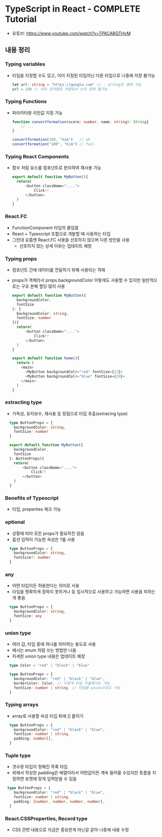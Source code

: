 # TypeScript in React - COMPLETE Tutorial

* 유튜브: <https://www.youtube.com/watch?v=TPACABQTHvM>

## 내용 정리

### Typing variables

* 타입을 지정할 수도 있고, 이미 지정된 타입아닌 다른 타입으로 나중에 저장 불가능

    ```typescript
    let url: string = "https://google.com" // : string은 생략 가능
    url = 100 // 이미 문자열로 저장되서 숫자 입력 불가능
    ```

### Typing Functions

* 파라미터랑 리턴값 지정 가능

    ```typescript
    function convertformation(score: number, name: string): String{
        // ...
    }

    convertformation(100, "kim")   // ok
    convertformation("100", "kim") // fail
    ```

### Typing React Components

* 함수 처럼 요소를 컴포넌트로 분리하여 재사용 가능

  ```typescript
  export default function MyButton(){
    return(
        <button className="....">
            Click!!
        </button>
    )
  }
  ```

### React.FC

* FunctionComponent 타입의 줄임말
* React + Typescript 조합으로 개발할 때 사용하는 타입
* 그런데 요즘엔 React.FC 사용을 선호하지 않으며 다른 방안을 사용
  * 선호하지 않는 상세 이유는 업데이트 예정

### Typing props

* 컴포넌트 간에 데이터를 전달하기 위해 사용되는 객체
* props가 객체라서 props.backgroundColor 이렇게도 사용할 수 있지만 일반적으로는 구조 분해 할당 많이 사용

    ```typescript
    export default function MyButton({
      backgroundColor,
      fontSize
    }: {
      backgroundColor: string,
      fontSize: number
    }){
      return(
          <button className="....">
              Click!!
          </button>
      )
    }

    export default function home(){
      return (
        <main>
          <MyButton backgroundColr="red" fontSize={12}>
          <MyButton backgroundColr="blue" fontSize={20}>
        </main>
      )
    }
    ```

### extracting type

* 가독성, 유지보수, 재사용 등 장점으로 타입 추출(extracing type)

```typescript
  type ButtonProps = {
    backgroundColor: string,
    fontSize: number
  }

  export default function MyButton({
    backgroundColor,
    fontSize
  }: ButtonProps){
    return(
        <button className="....">
            Click!!
        </button>
    )
  }
```

### Benefits of Typescript

* 타입, properties 체크 가능

### optional

* 상황에 따라 모든 props가 필요하진 않음
* 옵션 입력이 가능한 속성은 ?를 사용

```typescript
  type ButtonProps = {
    backgroundColor: string,
    fontSize?: number
  }
```

### any

* 어떤 타입이든 허용한다는 의미로 사용
* 타입을 명확하게 정하지 못하거나 등 임시적으로 사용하고 가능하면 사용을 피하는게 좋음

```typescript
  type ButtonProps = {
    backgroundColor: string,
    fontSize: any
  }
 ```

### union type

* 여러 갑, 타입 중에 하나를 의미하는 용도로 사용
* 예시는 enum 처럼 쓰는 방법만 나옴
* 자세한 union type 내용은 업데이트 예정

```typescript
  type Color = "red" | "black" | "blue"

  type ButtonProps = {
    backgroundColor: "red" | "black" | "blue",
    borderColor: Color, // 이렇게 타입 추출해서도 가능
    fontSize: number | string  // 타입을 union으로도 가능
  }
```

### Typing arrays

* array로 사용할 속성 타입 뒤에 [] 붙이기

```typescript
  type ButtonProps = {
    backgroundColor: "red" | "black" | "blue",
    fontSize: number | string,
    padding: number[],
  }
```

### Tuple type

* 갯수랑 타입이 정해진 목록 타입
* 위에서 작성한 padding은 배열이라서 어떤값이든 계속 들어올 수있지만 튜플을 지정하면 포맷에 맞게 입력받을 수 있음

```typescript
 type ButtonProps = {
    backgroundColor: "red" | "black" | "blue",
    fontSize: number | string,
    padding: [number, number, number, number],
  }
```

### React.CSSProperties, Record type

* CSS 관련 내용으로 지금은 중요한게 아닌겉 같아 나중에 내용 수정
